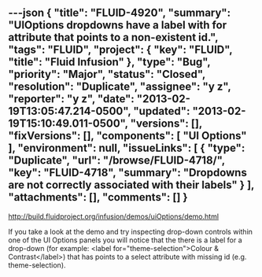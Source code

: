 ---json
{
  "title": "FLUID-4920",
  "summary": "UIOptions dropdowns have a label with for attribute that points to a non-existent id.",
  "tags": "FLUID",
  "project": {
    "key": "FLUID",
    "title": "Fluid Infusion"
  },
  "type": "Bug",
  "priority": "Major",
  "status": "Closed",
  "resolution": "Duplicate",
  "assignee": "y z",
  "reporter": "y z",
  "date": "2013-02-19T13:05:47.214-0500",
  "updated": "2013-02-19T15:10:49.011-0500",
  "versions": [],
  "fixVersions": [],
  "components": [
    "UI Options"
  ],
  "environment": null,
  "issueLinks": [
    {
      "type": "Duplicate",
      "url": "/browse/FLUID-4718/",
      "key": "FLUID-4718",
      "summary": "Dropdowns are not correctly associated with their labels"
    }
  ],
  "attachments": [],
  "comments": []
}
---
<http://build.fluidproject.org/infusion/demos/uiOptions/demo.html>

If you take a look at the demo and try inspecting drop-down controls within one of the UI Options panels you will notice that the there is a label for a drop-down (for example: \<label for="theme-selection">Colour & Contrast\</label>) that has points to a select attribute with missing id (e.g. theme-selection).

        